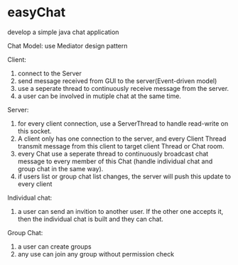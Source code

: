 # easyChat
develop a simple java chat application

Chat Model: use Mediator design pattern

Client: 
1. connect to the Server
2. send message received from GUI to the server(Event-driven model)
3. use a seperate thread to continuously receive message from the server.
4. a user can be involved in mutiple chat at the same time.

Server: 
1. for every client connection, use a ServerThread to handle read-write on this socket. 
2. A client only has one connection to the server, and every Client Thread transmit message from this client to target client Thread or Chat room.
3. every Chat use a seperate thread to continuously broadcast chat message to every member of this Chat (handle individual chat and group chat in the same way).
4. if users list or group chat list changes, the server will push this update to every client

Individual chat:
1. a user can send an invition to another user. If the other one accepts it, then the individual chat is built and they can chat.

Group Chat:
1. a user can create groups
2. any use can join any group without permission check

